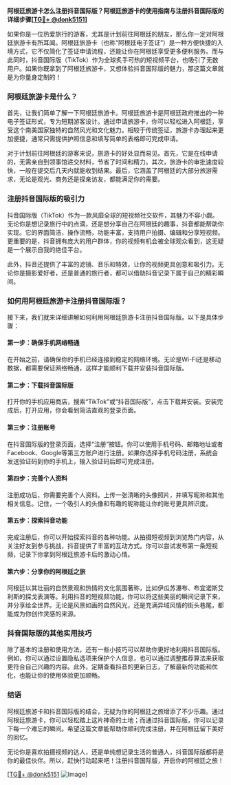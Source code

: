 **阿根廷旅游卡怎么注册抖音国际版？阿根廷旅游卡的使用指南与注册抖音国际版的详细步骤[[TG💪+ @donk5151](https://t.me/s/donk5151)]**

如果你是一位热爱旅行的游客，尤其是计划前往阿根廷的朋友，那么你一定对阿根廷旅游卡有所耳闻。阿根廷旅游卡（也称“阿根廷电子签证”）是一种方便快捷的入境方式，它不仅简化了签证申请流程，还能让你在阿根廷享受更多便利服务。而与此同时，抖音国际版（TikTok）作为全球炙手可热的短视频平台，也吸引了无数用户。如果你既拿到了阿根廷旅游卡，又想体验抖音国际版的魅力，那这篇文章就是为你量身定制的！

### 阿根廷旅游卡是什么？

首先，让我们简单了解一下阿根廷旅游卡。阿根廷旅游卡是阿根廷政府推出的一种电子签证形式，专为短期游客设计。通过申请旅游卡，你可以轻松进入阿根廷，享受这个南美国家独特的自然风光和文化魅力。相较于传统签证，旅游卡办理起来更加便捷，通常只需提供护照信息和填写简单的表格即可完成申请。

对于计划前往阿根廷的游客来说，旅游卡的好处显而易见。首先，它是在线申请的，无需亲自到领事馆递交材料，节省了时间和精力。其次，旅游卡的审批速度较快，一般在提交后几天内就能收到结果。最后，它涵盖了阿根廷的大部分旅游需求，无论是观光、商务还是探亲访友，都能满足你的需要。

### 注册抖音国际版的吸引力

抖音国际版（TikTok）作为一款风靡全球的短视频社交软件，其魅力不容小觑。无论你是想记录旅行中的点滴，还是想分享自己在阿根廷的趣事，抖音都能帮助你实现。它的界面简洁，操作流畅，功能丰富，支持用户拍摄、编辑和分享短视频。更重要的是，抖音拥有庞大的用户群体，你的视频有机会被全球观众看到，这无疑是一个展示自我的绝佳平台。

此外，抖音还提供了丰富的滤镜、音乐和特效，让你的视频更具创意和吸引力。无论你是摄影爱好者，还是普通的旅行者，都可以借助抖音记录下属于自己的精彩瞬间。

### 如何用阿根廷旅游卡注册抖音国际版？

接下来，我们就来详细讲解如何利用阿根廷旅游卡注册抖音国际版。以下是具体步骤：

#### 第一步：确保手机网络畅通

在开始之前，请确保你的手机已经连接到稳定的网络环境。无论是Wi-Fi还是移动数据，都需要保证网络畅通，这样才能顺利下载并安装抖音国际版。

#### 第二步：下载抖音国际版

打开你的手机应用商店，搜索“TikTok”或“抖音国际版”，点击下载并安装。安装完成后，打开应用，你会看到简洁直观的登录页面。

#### 第三步：注册账号

在抖音国际版的登录页面，选择“注册”按钮。你可以使用手机号码、邮箱地址或者Facebook、Google等第三方账户进行注册。如果你选择手机号码注册，系统会发送验证码到你的手机上，输入验证码后即可完成注册。

#### 第四步：完善个人资料

注册成功后，你需要完善个人资料。上传一张清晰的头像照片，并填写昵称和其他相关信息。记住，一个吸引人的头像和有趣的昵称能让你的账号更具辨识度。

#### 第五步：探索抖音功能

完成注册后，你可以开始探索抖音的各种功能。从拍摄短视频到浏览热门内容，从关注好友到参与挑战，抖音提供了丰富的互动方式。你可以尝试发布第一条短视频，记录下你拿到阿根廷旅游卡后的激动心情。

#### 第六步：分享你的阿根廷之旅

阿根廷以其壮丽的自然景观和热情的文化氛围著称，比如伊瓜苏瀑布、布宜诺斯艾利斯的探戈表演等。利用抖音的短视频功能，你可以将这些美丽的瞬间记录下来，并分享给全世界。无论是风景如画的自然风光，还是充满异域风情的街头巷尾，都能成为你创作灵感的来源。

### 抖音国际版的其他实用技巧

除了基本的注册和使用方法，还有一些小技巧可以帮助你更好地利用抖音国际版。例如，你可以通过设置隐私选项来保护个人信息，也可以通过调整推荐算法来获取更符合自己兴趣的内容。此外，定期查看抖音的更新日志，了解最新的功能和优化，也能让你的使用体验更加顺畅。

### 结语

阿根廷旅游卡和抖音国际版的结合，无疑为你的阿根廷之旅增添了不少乐趣。通过阿根廷旅游卡，你可以轻松踏上这片神奇的土地；而通过抖音国际版，你可以记录下每一个难忘的瞬间。希望这篇文章能帮助你顺利完成注册，并在阿根廷留下美好的回忆。

无论你是喜欢拍摄视频的达人，还是单纯想记录生活的普通人，抖音国际版都将是你的最佳伙伴。所以，赶快行动起来吧！注册抖音国际版，开启你的阿根廷之旅！

[[TG💪+ @donk5151](https://t.me/s/donk5151) ![Image](https://i.postimg.cc/rwNCRYN7/Snipaste-2025-04-30-17-27-05.png)]